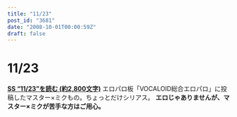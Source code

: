```yaml
---
title: "11/23"
post_id: "3681"
date: "2008-10-01T00:00:59Z"
draft: false
---
```


# 11/23

**[SS “11/23”を読む (約2,800文字)](/tag/1123)** エロパロ板「VOCALOID総合エロパロ」に投稿したマスター×ミクもの。ちょっとだけシリアス。 **エロじゃありませんが、マスター×ミクが苦手な方はご用心。**
